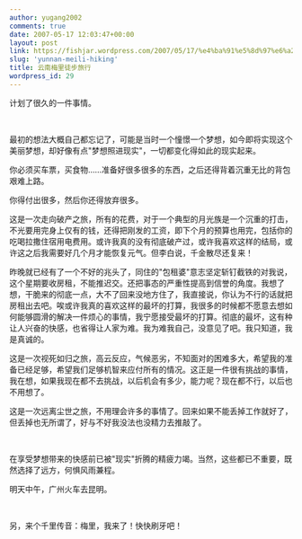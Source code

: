 ```yaml
---
author: yugang2002
comments: true
date: 2007-05-17 12:03:47+00:00
layout: post
link: https://fishjar.wordpress.com/2007/05/17/%e4%ba%91%e5%8d%97%e6%a2%85%e9%87%8c%e5%be%92%e6%ad%a5%e6%97%85%e8%a1%8c/
slug: 'yunnan-meili-hiking'
title: 云南梅里徒步旅行
wordpress_id: 29
---
```


计划了很久的一件事情。




 




最初的想法大概自己都忘记了，可能是当时一个憧憬一个梦想，如今即将实现这个美丽梦想，却好像有点"梦想照进现实"，一切都变化得如此的现实起来。




你必须买车票，买食物……准备好很多很多的东西，之后还得背着沉重无比的背包艰难上路。




你得付出很多，然后你还得放弃很多。




这是一次走向破产之旅，所有的花费，对于一个典型的月光族是一个沉重的打击，不光要用完身上仅有的钱，还得把刚发的工资，即下个月的预算也用完，包括你的吃喝拉撒住宿用电费用。或许我真的没有彻底破产过，或许我喜欢这样的结局，或许这之后我需要好几个月才能恢复元气。但李白说，千金散尽还复来！




昨晚就已经有了一个不好的兆头了，同住的"包租婆"意志坚定斩钉截铁的对我说，这个星期要收房租，不能推迟交。还把事态的严重性提高到信誉的角度。我想了想，干脆来的彻底一点，大不了回来没地方住了，我直接说，你认为不行的话就把房租出去吧。唉或许我真的喜欢这样的最坏的打算，我很多的时候都不愿意去想如何能够圆滑的解决一件烦心的事情，我宁愿接受最坏的打算。彻底的最坏，这有种让人兴奋的快感，也省得让人家为难。我为难我自己，没意见了吧。我只知道，我是真诚的。





这是一次视死如归之旅，高云反应，气候恶劣，不知面对的困难多大，希望我的准备已经足够，希望我们足够机智来应付所有的情况。这正是一件很有挑战的事情，我在想，如果我现在都不去挑战，以后机会有多少，能力呢？现在都不行，以后也不用想了。




这是一次远离尘世之旅，不用理会许多的事情了。回来如果不能丢掉工作就好了，但丢掉也无所谓了，好与不好我没法也没精力去推敲了。




 




在享受梦想带来的快感前已被"现实"折腾的精疲力竭。当然，这些都已不重要，既然选择了远方，何惧风雨兼程。




明天中午，广州火车去昆明。




 




另，来个千里传音：梅里，我来了！快快刷牙吧！
